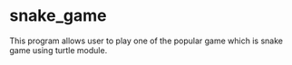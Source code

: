 # snake_game
This program allows user to play one of the popular game which is snake game using turtle module.
